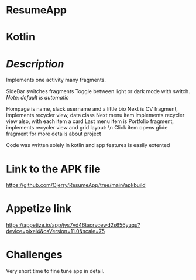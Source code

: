 # ResumeApp
# Kotlin
# <i>Description</i>
Implements one activity many fragments.

SideBar switches fragments
Toggle between light or dark mode with switch.
<i>Note: default is automatic</i>

Hompage is name, slack username and a little bio
Next is CV fragment, implements recycler view, data class
Next menu item implements recycler view also, with each item a card
Last menu item is Portfolio fragment, implements recycler view and grid layout: \n Click item opens glide fragment for more details about project

Code was written solely in kotlin and app features is easily extented

# Link to the APK file
https://github.com/Ojerry/ResumeApp/tree/main/apkbuild

# Appetize link
https://appetize.io/app/jys7vd46tacrvcewd2s656yuqu?device=pixel4&osVersion=11.0&scale=75

# Challenges
Very short time to fine tune app in detail.
